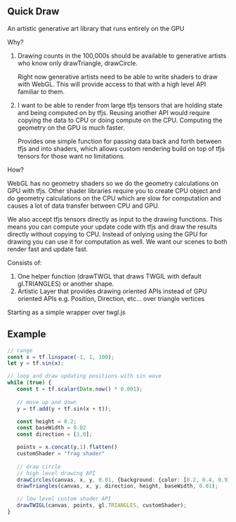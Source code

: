## Quick Draw

An artistic generative art library that runs entirely on the GPU

Why?

1. Drawing counts in the 100,000s should be available to generative artists who know only
   drawTriangle, drawCircle.

   Right now generative artists need to be able to write shaders to draw with WebGL. This will
   provide access to that with a high level API familiar to them.

2. I want to be able to render from large tfjs tensors that are holding state and
   being computed on by tfjs. Reusing another API would require copying the data to CPU
   or doing compute on the CPU. Computing the geometry on the GPU is much faster.

   Provides one simple function for passing data back and forth between tfjs
   and into shaders, which allows custom rendering build on top of tfjs tensors
   for those want no limitations.

How?

WebGL has no geometry shaders so we do the geometry calculations on GPU with tfjs.
Other shader libraries require you to create CPU object and do geometry calculations
on the CPU which are slow for computation and causes a lot of data transfer between CPU
and GPU.

We also accept tfjs tensors directly as input to the drawing functions. This means you can
compute your update code with tfjs and draw the results directly without copying to CPU. Instead
of onlying using the GPU for drawing you can use it for computation as well. We want
our scenes to both render fast and update fast.

Consists of:

1.  One helper function (drawTWGL that draws TWGIL with default gl.TRIANGLES) or another shape.
2.  Artistic Layer that provides drawing oriented APIs instead of GPU oriented APIs
    e.g. Position, Direction, etc... over triangle vertices

Starting as a simple wrapper over twgl.js

## Example
```typescript
// range
const x = tf.linspace(-1, 1, 100);
let y = tf.sin(x);

// loop and draw updating positions with sin wave
while (true) {
   const t = tf.scalar(Date.now() * 0.001);
   
   // move up and down
   y = tf.add(y + tf.sin(x + t));

   const height = 0.2;
   const baseWidth = 0.02
   const direction = [1,0];

   points = x.concat(y,1).flatten()
   customShader = "frag shader"
   
   // draw circle
   // high level drawing API
   drawCircles(canvas, x, y, 0.01, {background: {color: [0.2, 0.4, 0.9]}});
   drawTriangles(canvas, x, y, direction, height, baseWidth, 0.01);

   // low level custom shader API
   drawTWIGL(canvas, points, gl.TRIANGLES, customShader);
}
```
